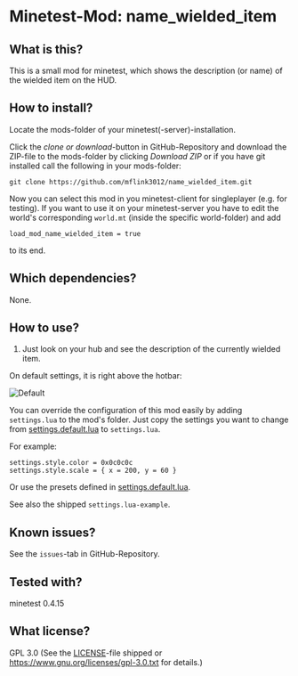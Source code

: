 # Minetest-Mod: name\_wielded\_item

## What is this?

This is a small mod for minetest, which shows the description (or name) of the wielded item on the HUD.

## How to install?

Locate the mods-folder of your minetest(-server)-installation.

Click the *clone or download*-button in GitHub-Repository and download the ZIP-file to the mods-folder by clicking *Download ZIP* or if you have git installed call the following in your mods-folder:
	
	git clone https://github.com/mflink3012/name_wielded_item.git

Now you can select this mod in you minetest-client for singleplayer (e.g. for testing). If you want to use it on your minetest-server you have to edit the world's corresponding ``world.mt`` (inside the specific world-folder) and add

	load_mod_name_wielded_item = true

to its end.

## Which dependencies?

None.

## How to use?

1. Just look on your hub and see the description of the currently wielded item.

On default settings, it is right above the hotbar:

![Default](https://user-images.githubusercontent.com/35023780/34841616-22b86fda-f709-11e7-9bac-d15fbfb695bc.png)

You can override the configuration of this mod easily by adding ``settings.lua`` to the mod's folder. Just copy the settings you want to change from [settings.default.lua](settings.default.lua) to ``settings.lua``.

For example:

	settings.style.color = 0x0c0c0c
	settings.style.scale = { x = 200, y = 60 }

Or use the presets defined in [settings.default.lua](settings.default.lua).

See also the shipped ``settings.lua-example``.

## Known issues?

See the ``issues``-tab in GitHub-Repository.

## Tested with?

minetest 0.4.15

## What license?

GPL 3.0 (See the [LICENSE](LICENSE)-file shipped or <https://www.gnu.org/licenses/gpl-3.0.txt> for details.)